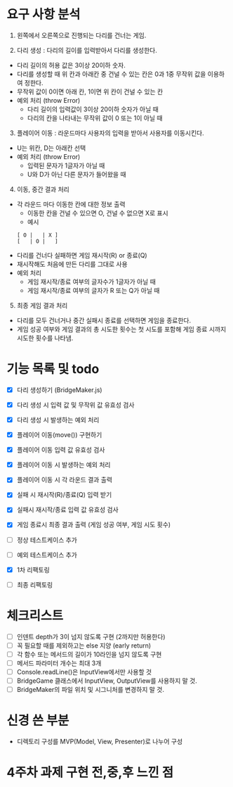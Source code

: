 # 요구 사항 분석

1. 왼쪽에서 오른쪽으로 진행되는 다리를 건너는 게임.

2. 다리 생성 : 다리의 길이를 입력받아서 다리를 생성한다.

- 다리 길이의 허용 값은 3이상 20이하 숫자.
- 다리를 생성할 때 위 칸과 아래칸 중 건널 수 있는 칸은 0과 1중 무작위 값을 이용하여 정한다.
- 무작위 값이 0이면 아래 칸, 1이면 위 칸이 건널 수 있는 칸
- 예외 처리 (throw Error)
  - 다리 길이의 입력값이 3이상 20이하 숫자가 아닐 때
  - 다리의 칸을 나타내는 무작위 값이 0 또는 1이 아닐 때

3. 플레이어 이동 : 라운드마다 사용자의 입력을 받아서 사용자를 이동시킨다.

- U는 위칸, D는 아래칸 선택
- 예외 처리 (throw Error)
  - 입력된 문자가 1글자가 아닐 때
  - U와 D가 아닌 다른 문자가 들어왔을 때

4. 이동, 중간 결과 처리

- 각 라운드 마다 이동한 칸에 대한 정보 출력
  - 이동한 칸을 건널 수 있으면 O, 건널 수 없으면 X로 표시
  - 예시
  ```
  [ O |   | X ]
  [   | O |   ]
  ```
- 다리를 건너다 실패하면 게임 재시작(R) or 종료(Q)
- 재시작해도 처음에 만든 다리를 그대로 사용
- 예외 처리
  - 게임 재시작/종료 여부의 글자수가 1글자가 아닐 때
  - 게임 재시작/종료 여부의 글자가 R 또는 Q가 아닐 때

5. 최종 게임 결과 처리

- 다리를 모두 건너거나 중간 실패시 종료를 선택하면 게임을 종료한다.
- 게임 성공 여부와 게임 결과의 총 시도한 횟수는 첫 시도를 포함해 게임 종료 시까지 시도한 횟수를 나타냄.

# 기능 목록 및 todo

- [x] 다리 생성하기 (BridgeMaker.js)
- [x] 다리 생성 시 입력 값 및 무작위 값 유효성 검사
- [x] 다리 생성 시 발생하는 예외 처리
- [x] 플레이어 이동(move()) 구현하기
- [x] 플레이어 이동 입력 값 유효성 검사
- [x] 플레이어 이동 시 발생하는 예외 처리
- [x] 플레이어 이동 시 각 라운드 결과 출력
- [x] 실패 시 재시작(R)/종료(Q) 입력 받기
- [x] 실패시 재시작/종료 입력 값 유효성 검사
- [x] 게임 종료시 최종 결과 출력 (게임 성공 여부, 게임 시도 횟수)
- [ ] 정상 테스트케이스 추가
- [ ] 예외 테스트케이스 추가

- [x] 1차 리팩토링
- [ ] 최종 리팩토링

# 체크리스트

- [ ] 인덴트 depth가 3이 넘지 않도록 구현 (2까지만 허용한다)
- [ ] 꼭 필요할 때를 제외하고는 else 지양 (early return)
- [ ] 각 함수 또는 메서드의 길이가 10라인을 넘지 않도록 구현
- [ ] 메서드 파라미터 개수는 최대 3개
- [ ] Console.readLine()은 InputView에서만 사용할 것
- [ ] BridgeGame 클래스에서 InputView, OutputView를 사용하지 말 것.
- [ ] BridgeMaker의 파일 위치 및 시그니처를 변경하지 말 것.

# 신경 쓴 부분

- 디렉토리 구성를 MVP(Model, View, Presenter)로 나누어 구성

# 4주차 과제 구현 전,중,후 느낀 점
